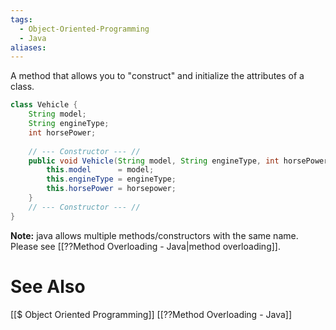 ```yaml
---
tags:
  - Object-Oriented-Programming
  - Java
aliases:
---
```

A method that allows you to "construct" and initialize the attributes of a class. 
```java showlinenumbers
class Vehicle {
	String model;
	String engineType;
	int horsePower;
	
	// --- Constructor --- //
	public void Vehicle(String model, String engineType, int horsePower) {
		this.model      = model;
		this.engineType = engineType;
		this.horsePower = horsepower;
	}
	// --- Constructor --- //
}
```

**Note:** java allows multiple methods/constructors with the same name. Please see [[??Method Overloading - Java|method overloading]].

# See Also
[[$ Object Oriented Programming]]
[[??Method Overloading - Java]]
